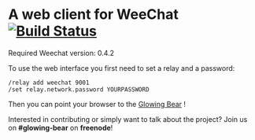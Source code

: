 A web client for WeeChat [![Build Status](https://api.travis-ci.org/cormier/glowing-bear.png)](https://travis-ci.org/cormier/glowing-bear)
========================

Required Weechat version: 0.4.2

To use the web interface you first need to set a relay and a password:

	/relay add weechat 9001
	/set relay.network.password YOURPASSWORD

Then you can point your browser to the
[Glowing Bear](https://cormier.github.io/glowing-bear) !

Interested in contributing or simply want to talk about the project? Join us on **#glowing-bear** on **freenode**!
